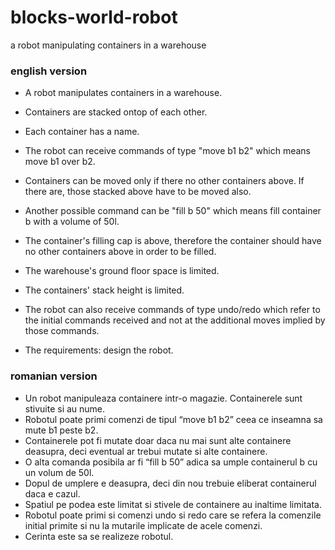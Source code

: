 # blocks-world-robot
a robot manipulating containers in a warehouse

### english version

* A robot manipulates containers in a warehouse.

* Containers are stacked ontop of each other.
* Each container has a name.
* The robot can receive commands of type "move b1 b2" which means move b1 over b2.
* Containers can be moved only if there no other containers above. If there are, those stacked above have to be moved also.

* Another possible command can be "fill b 50" which means fill container b with a volume of 50l.
* The container's filling cap is above, therefore the container should have no other containers above in order to be filled.
* The warehouse's ground floor space is limited.

* The containers' stack height is limited.
* The robot can also receive commands of type undo/redo which refer to the initial commands received and not at the additional moves implied by those commands.

* The requirements: design the robot.

### romanian version

* Un robot manipuleaza containere intr-o magazie. Containerele sunt stivuite si au nume. 
* Robotul poate primi comenzi de tipul “move b1 b2” ceea ce inseamna sa mute b1 peste b2.
* Containerele pot fi mutate doar daca nu mai sunt alte containere deasupra, deci eventual ar trebui mutate si alte containere.
* O alta comanda posibila ar fi “fill b 50” adica sa umple containerul b cu un volum de 50l. 
* Dopul de umplere e deasupra, deci din nou trebuie eliberat containerul daca e cazul.
* Spatiul pe podea este limitat si stivele de containere au inaltime limitata.
* Robotul poate primi si comenzi undo si redo care se refera la comenzile initial primite si nu la mutarile implicate de acele comenzi.
* Cerinta este sa se realizeze robotul.
